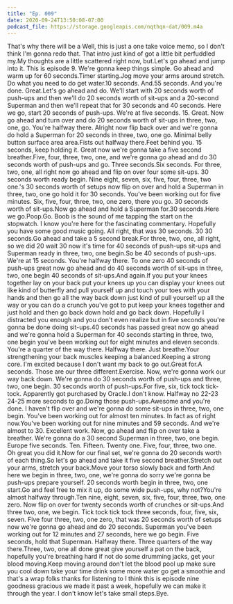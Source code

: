 ```yaml
---
title: "Ep. 009"
date: 2020-09-24T13:50:08-07:00
podcast_file: https://storage.googleapis.com/nqthqn-dat/009.m4a
---
```


  That's why there will be a Well, this is just a one take voice memo, so I don't think I'm gonna redo that. That intro just kind of got a little bit perfuddled my.My thoughts are a little scattered right now, but.Let's go ahead and jump into it. This is episode 9.   We're gonna keep things simple. Go ahead and warm up for 60 seconds.Timer starting.Jog move your arms around stretch. Do what you need to do get water.10 seconds.  And.55 seconds.  And you're done. Great.Let's go ahead and do. We'll start with 20 seconds worth of push-ups and then we'll do 20 seconds worth of sit-ups and a 20-second Superman and then we'll repeat that for 30 seconds and 40 seconds. Here we go, start 20 seconds of push-ups.  We're at five seconds.  15.  Great. Now go ahead and turn over and do 20 seconds worth of sit-ups in three, two, one, go.  You're halfway there.  Alright now flip back over and we're gonna do hold a Superman for 20 seconds in three, two, one go.  Minimal belly button surface area area.Fists out halfway there.Feet behind you. 15 seconds, keep holding it.  Great now we're gonna take a five second breather.Five, four, three, two, one, and we're gonna go ahead and do 30 seconds worth of push-ups and go.  Three seconds.Six seconds.  For three, two, one, all right now go ahead and flip on over four some sit-ups. 30 seconds worth ready begin.  Nine eight, seven, six, five, four, three, two one.'s 30 seconds worth of setups now flip on over and hold a Superman in three, two, one go hold it for 30 seconds.  You've been working out for five minutes.  Six, five, four, three, two, one zero, there you go. 30 seconds worth of sit-ups.Now go ahead and hold a Superman for.30 seconds.Here we go.Poop.Go.  Boob is the sound of me tapping the start on the stopwatch.  I know you're here for the fascinating commentary.  Hopefully you have some good music going.  All right, that was 30 seconds. 30 30 seconds.Go ahead and take a 5 second break.For three, two, one, all right, so we did 20 wait 30 now it's time for 40 seconds of push-ups sit-ups and Superman ready in three, two, one begin.So be 40 seconds of push-ups.  We're at 15 seconds.  You're halfway there.  To one zero 40 seconds of push-ups great now go ahead and do 40 seconds worth of sit-ups in three, two, one begin 40 seconds of sit-ups.And again.If you put your knees together lay on your back put your knees up you can display your knees out like kind of butterfly and pull yourself up and touch your toes with your hands and then go all the way back down just kind of pull yourself up all the way or you can do a crunch you've got to put keep your knees together and just hold and then go back down hold and go back down.  Hopefully I distracted you enough and you don't even realize but in five seconds you're gonna be done doing sit-ups.40 seconds has passed great now go ahead and we're gonna hold a Superman for 40 seconds starting in three, two, one begin you've been working out for eight minutes and eleven seconds.  You're a quarter of the way there.  Halfway there.  Just breathe.Your strengthening your back muscles keeping a balanced.Keeping a strong core.  I'm excited because I don't want my back to go out.Great for.A seconds. Those are our three different.Exercise. Now, we're gonna work our way back down. We're gonna do 30 seconds worth of push-ups and three, two, one begin. 30 seconds worth of push-ups.For five, six, tick tock tick-tock.  Apparently got purchased by Oracle.I don't know.  Halfway no 22-23 24-25 more seconds to go.Doing those push-ups.Awesome and you're done. I haven't flip over and we're gonna do some sit-ups in three, two, one begin.  You've been working out for almost ten minutes.  In fact as of right now.You've been working out for nine minutes and 59 seconds.  And we're almost to 30.  Excellent work. Now, go ahead and flip on over take a breather. We're gonna do a 30 second Superman in three, two, one begin.  Europe five seconds.  Ten.  Fifteen.  Twenty one.  Five, four, three, two one. Oh great you did it.Now for our final set, we're gonna do 20 seconds worth of each thing.So let's go ahead and take it five second breather.Stretch out your arms, stretch your back.Move your torso slowly back and forth.And here we begin in three, two, one, we're gonna do sorry we're gonna be push-ups prepare yourself.   20 seconds worth begin in three, two, one start.Go and feel free to mix it up, do some wide push-ups, why not?You're almost halfway through.Ten nine, eight, seven, six, five, four, three, two, one zero. Now flip on over for twenty seconds worth of crunches or sit-ups.And three two, one, we begin.  Tick tock tick tock three seconds, four, five, six, seven.  Five four three, two, one zero, that was 20 seconds worth of setups now we're gonna go ahead and do 20 seconds. Superman you've been working out for 12 minutes and 27 seconds, here we go begin.  Five seconds, hold that Superman.  Halfway there.  Three quarters of the way there.Three, two, one all done great give yourself a pat on the back, hopefully you're breathing hard if not do some drumming jacks, get your blood moving.Keep moving around don't let the blood pool up make sure you cool down take your time drink some more water go get a smoothie and that's a wrap folks thanks for listening to I think this is episode nine goodness gracious we made it past a week, hopefully we can make it through the year.   I don't know let's take small steps.Bye.